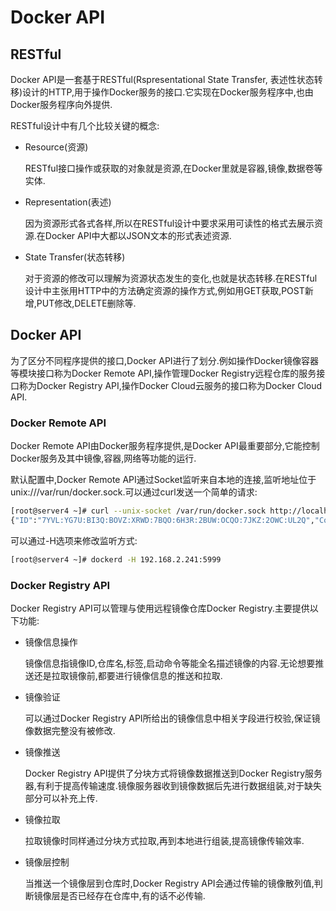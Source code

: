 # Docker API

## RESTful

Docker API是一套基于RESTful(Rspresentational State Transfer, 表述性状态转移)设计的HTTP,用于操作Docker服务的接口.它实现在Docker服务程序中,也由Docker服务程序向外提供.

RESTful设计中有几个比较关键的概念:

- Resource(资源)

  RESTful接口操作或获取的对象就是资源,在Docker里就是容器,镜像,数据卷等实体.

- Representation(表述)

  因为资源形式各式各样,所以在RESTful设计中要求采用可读性的格式去展示资源.在Docker API中大都以JSON文本的形式表述资源.

- State Transfer(状态转移)

  对于资源的修改可以理解为资源状态发生的变化,也就是状态转移.在RESTful设计中主张用HTTP中的方法确定资源的操作方式,例如用GET获取,POST新增,PUT修改,DELETE删除等.



## Docker API

为了区分不同程序提供的接口,Docker API进行了划分.例如操作Docker镜像容器等模块接口称为Docker Remote API,操作管理Docker Registry远程仓库的服务接口称为Docker Registry API,操作Docker Cloud云服务的接口称为Docker Cloud API.

### Docker Remote API

Docker Remote API由Docker服务程序提供,是Docker API最重要部分,它能控制Docker服务及其中镜像,容器,网络等功能的运行.

默认配置中,Docker Remote API通过Socket监听来自本地的连接,监听地址位于unix:///var/run/docker.sock.可以通过curl发送一个简单的请求:

```sh
[root@server4 ~]# curl --unix-socket /var/run/docker.sock http://localhost/info
{"ID":"7YVL:YG7U:BI3Q:BOVZ:XRWD:7BQO:6H3R:2BUW:OCQO:7JKZ:2OWC:UL2Q","Containers":5,"ContainersRunning":4,"ContainersPaused":0,"ContainersStopped":1,"Images":22,"Driver":"
```

可以通过-H选项来修改监听方式:

```sh
[root@server4 ~]# dockerd -H 192.168.2.241:5999
```



### Docker Registry API

Docker Registry API可以管理与使用远程镜像仓库Docker Registry.主要提供以下功能:

- 镜像信息操作

  镜像信息指镜像ID,仓库名,标签,启动命令等能全名描述镜像的内容.无论想要推送还是拉取镜像前,都要进行镜像信息的推送和拉取.

- 镜像验证

  可以通过Docker Registry API所给出的镜像信息中相关字段进行校验,保证镜像数据完整没有被修改.

- 镜像推送

  Docker Registry API提供了分块方式将镜像数据推送到Docker Registry服务器,有利于提高传输速度.镜像服务器收到镜像数据后先进行数据组装,对于缺失部分可以补充上传.

- 镜像拉取

  拉取镜像时同样通过分块方式拉取,再到本地进行组装,提高镜像传输效率.

- 镜像层控制

  当推送一个镜像层到仓库时,Docker Registry API会通过传输的镜像散列值,判断镜像层是否已经存在仓库中,有的话不必传输.

